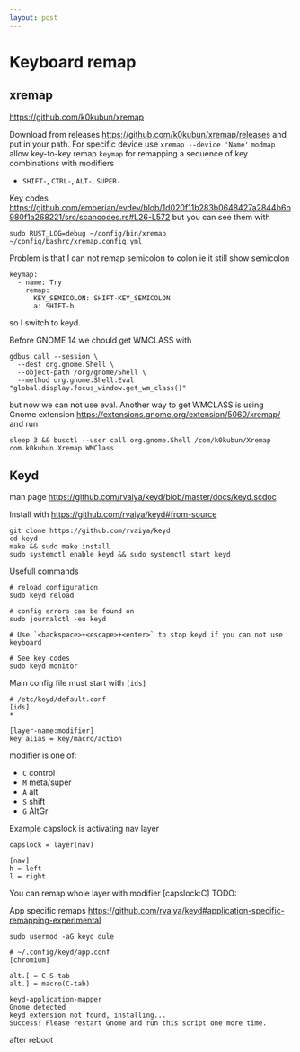 ```yaml
---
layout: post
---
```


# Keyboard remap

## xremap

https://github.com/k0kubun/xremap

Download from releases https://github.com/k0kubun/xremap/releases and put in
your path.
For specific device use `xremap --device 'Name'`
`modmap` allow key-to-key remap
`keymap` for remapping a sequence of key combinations with modifiers
* `SHIFT-`, `CTRL-`, `ALT-`, `SUPER-`

Key codes https://github.com/emberian/evdev/blob/1d020f11b283b0648427a2844b6b980f1a268221/src/scancodes.rs#L26-L572
but you can see them with
```
sudo RUST_LOG=debug ~/config/bin/xremap ~/config/bashrc/xremap.config.yml
```

Problem is that I can not remap semicolon to colon ie it still show semicolon
```
keymap:
  - name: Try
    remap:
      KEY_SEMICOLON: SHIFT-KEY_SEMICOLON
      a: SHIFT-b
```

so I switch to keyd.

Before GNOME 14 we chould get WMCLASS with
```
gdbus call --session \
  --dest org.gnome.Shell \
  --object-path /org/gnome/Shell \
  --method org.gnome.Shell.Eval "global.display.focus_window.get_wm_class()"
```
but now we can not use eval.
Another way to get WMCLASS is using Gnome extension
https://extensions.gnome.org/extension/5060/xremap/ and run
```
sleep 3 && busctl --user call org.gnome.Shell /com/k0kubun/Xremap com.k0kubun.Xremap WMClass
```

## Keyd

man page https://github.com/rvaiya/keyd/blob/master/docs/keyd.scdoc

Install with https://github.com/rvaiya/keyd#from-source
```
git clone https://github.com/rvaiya/keyd
cd keyd
make && sudo make install
sudo systemctl enable keyd && sudo systemctl start keyd
```

Usefull commands

```
# reload configuration
sudo keyd reload

# config errors can be found on
sudo journalctl -eu keyd

# Use `<backspace>+<escape>+<enter>` to stop keyd if you can not use keyboard

# See key codes
sudo keyd monitor
```

Main config file must start with `[ids]`
```
# /etc/keyd/default.conf
[ids]
*

[layer-name:modifier]
key alias = key/macro/action
```
modifier is one of:
* `C` control
* `M` meta/super
* `A` alt
* `S` shift
* `G` AltGr

Example capslock is activating nav layer

```
capslock = layer(nav)

[nav]
h = left
l = right
```

You can remap whole layer with modifier
[capslock:C]
TODO: 


App specific remaps
https://github.com/rvaiya/keyd#application-specific-remapping-experimental
```
sudo usermod -aG keyd dule

# ~/.config/keyd/app.conf
[chromium]

alt.[ = C-S-tab
alt.] = macro(C-tab)

keyd-application-mapper
Gnome detected
keyd extension not found, installing...
Success! Please restart Gnome and run this script one more time.
```

after reboot
